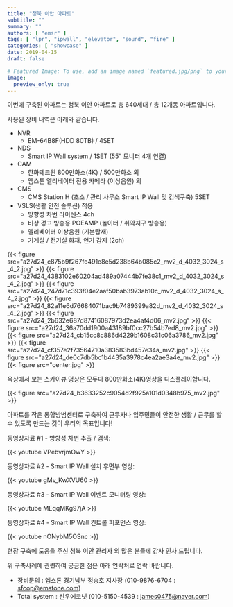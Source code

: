 ```yaml
---
title: "청북 이안 아파트"
subtitle: ""
summary: ""
authors: [ "emsr" ]
tags: [ "lpr", "ipwall", "elevator", "sound", "fire" ]
categories: [ "showcase" ]
date: 2019-04-15
draft: false

# Featured Image: To use, add an image named `featured.jpg/png` to your page's folder.
image:
  preview_only: true
---
```


이번에 구축된 아파트는 청북 이안 아파트로 총 640세대 / 총 12개동 아파트입니다.

사용된 장비 내역은 아래와 같습니다.

- NVR
  - EM-64B8F(HDD 80TB) / 4SET
- NDS
  - Smart IP Wall system / 1SET (55" 모니터 4개 연결)
- CAM
  - 한화테크윈 800만화소(4K) / 500만화소 외
  - 엠스톤 엘리베이터 전용 카메라 (이상음원) 외
- CMS
  - CMS Station H (초소 / 관리 사무소 Smart IP Wall 및 검색구축) 5SET
- VSLS(생활 안전 솔루션) 적용
  - 방향성 차번 라이센스 4ch
  - 비상 경고 방송용 POEAMP (놀이터 / 취약지구 방송용)
  - 엘리베이터 이상음원 (기본탑재)
  - 기계실 / 전기실 화재, 연기 감지 (2ch)

{{< figure src="a27d24_c875b9f267fe491e8e5d238b64b085c2_mv2_d_4032_3024_s_4_2.jpg" >}}
{{< figure src="a27d24_4383102e60204ad489a07444b7fe38c1_mv2_d_4032_3024_s_4_2.jpg" >}}
{{< figure src="a27d24_247d71c393f04e2aaf50bab3973ab10c_mv2_d_4032_3024_s_4_2.jpg" >}}
{{< figure src="a27d24_82a11e6d76684071bac9b7489399a82d_mv2_d_4032_3024_s_4_2.jpg" >}}
{{< figure src="a27d24_2b632e687d87416087973d2ea4af4d06_mv2.jpg" >}}
{{< figure src="a27d24_36a70dd1900a43189bf0cc27b54b7ed8_mv2.jpg" >}}
{{< figure src="a27d24_cb15cc8c886d4229b1608c31c06a3786_mv2.jpg" >}}
{{< figure src="a27d24_cf357e2f73564710a383583bd457e34a_mv2.jpg" >}}
{{< figure src="a27d24_de0c7db5bc1b4435a3978c4ea2ae3a4e_mv2.jpg" >}}
{{< figure src="center.jpg" >}}

옥상에서 보는 스카이뷰 영상은 모두다 800만화소(4K)영상을 디스플레이합니다.

{{< figure src="a27d24_b3633252c9054d2f925a101d0348b975_mv2.jpg" >}}

아파트를 작은 통합방범센터로 구축하여 근무자나 입주민들이 안전한 생활 / 근무를 할 수 있도록 만드는 것이 우리의 목표입니다!

동영상자료 #1 - 방향성 차번 추출 / 검색:

{{< youtube VPebvrjmOwY >}}
&nbsp;

동영상자료 #2 - Smart IP Wall 설치 후면부 영상:

{{< youtube gMv_KwXVU60 >}}
&nbsp;

동영상자료 #3 - Smart IP Wall 이벤트 모니터링 영상:

{{< youtube MEqqMKg97jA >}}
&nbsp;

동영상자료 #4 - Smart IP Wall 컨트롤 퍼포먼스 영상:

{{< youtube nONybM5OSnc >}}
&nbsp;

현장 구축에 도움을 주신 청북 이안 관리자 외 많은 분들께 감사 인사 드립니다.

위 구축사례에 관련하여 궁금한 점은 아래 연락처로 연락 바랍니다.

- 장비문의 : 엠스톤 경기남부 정승호 지사장 (010-9876-6704 : sfcop@emstone.com)
- Total system : 신우에코넷 (010-5150-4539 : james0475@naver.com)
